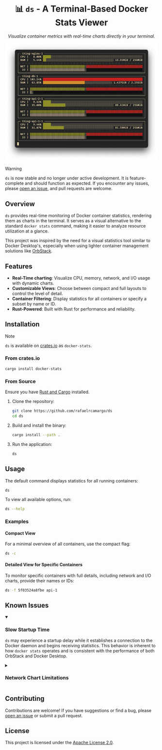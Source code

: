 <div align="center">

# 📊 `ds` - A Terminal-Based Docker Stats Viewer

_Visualize container metrics with real-time charts directly in your terminal._

  <img src="./docs/assets/demo.png" alt="demo" />
</div>

> [!WARNING]
> `ds` is now stable and no longer under active development. It is feature-complete and should function as expected. If you encounter any issues, please [open an issue](https://github.com/rafaelrcamargo/ds/issues), and pull requests are welcome.

## Overview

`ds` provides real-time monitoring of Docker container statistics, rendering them as charts in the terminal. It serves as a visual alternative to the standard `docker stats` command, making it easier to analyze resource utilization at a glance.

This project was inspired by the need for a visual statistics tool similar to Docker Desktop's, especially when using lighter container management solutions like [OrbStack](https://orbstack.dev/).

## Features

- **Real-Time charting**: Visualize CPU, memory, network, and I/O usage with dynamic charts.
- **Customizable Views**: Choose between compact and full layouts to control the level of detail.
- **Container Filtering**: Display statistics for all containers or specify a subset by name or ID.
- **Rust-Powered**: Built with Rust for performance and reliability.

## Installation

> [!NOTE]
> `ds` is available on [crates.io](https://crates.io/crates/docker-stats) as `docker-stats`.

### From crates.io

```bash
cargo install docker-stats
```

### From Source

Ensure you have [Rust and Cargo](https://doc.rust-lang.org/cargo/getting-started/installation.html) installed.

1. Clone the repository:

   ```bash
   git clone https://github.com/rafaelrcamargo/ds
   cd ds
   ```

2. Build and install the binary:

   ```bash
   cargo install --path .
   ```

3. Run the application:

   ```bash
   ds
   ```

## Usage

The default command displays statistics for all running containers:

```bash
ds
```

To view all available options, run:

```bash
ds --help
```

### Examples

#### Compact View

For a minimal overview of all containers, use the compact flag:

```bash
ds -c
```

#### Detailed View for Specific Containers

To monitor specific containers with full details, including network and I/O charts, provide their names or IDs:

```bash
ds -f 5f03524a8fbe api-1
```

## Known Issues

<details open>
<summary>

### Slow Startup Time

</summary>

`ds` may experience a startup delay while it establishes a connection to the Docker daemon and begins receiving statistics. This behavior is inherent to how `docker stats` operates and is consistent with the performance of both OrbStack and Docker Desktop.

</details>

<details>
<summary>

### Network Chart Limitations

</summary>

The network chart does not display data for containers running in `network_mode: host`. Metrics will only be populated for containers using the `bridge` network. This is a known limitation related to how Docker exposes network statistics.

For more context on `network_mode: host` on macOS, see the discussion in the [Docker roadmap](https://github.com/docker/roadmap/issues/238).

</details>

## Contributing

Contributions are welcome! If you have suggestions or find a bug, please [open an issue](https://github.com/rafaelrcamargo/ds/issues) or submit a pull request.

## License

This project is licensed under the [Apache License 2.0](LICENSE).
